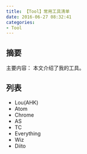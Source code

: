 ```yaml
---
title: 【Tool】常用工具清单
date: 2016-06-27 08:32:41
categories:
- Tool
---
```


## 摘要
主要内容：
本文介绍了我的工具。

<!--more-->
## 列表
- Lou(AHK)
- Atom
- Chrome
- AS
- TC
- Everything
- Wiz
- Diito
